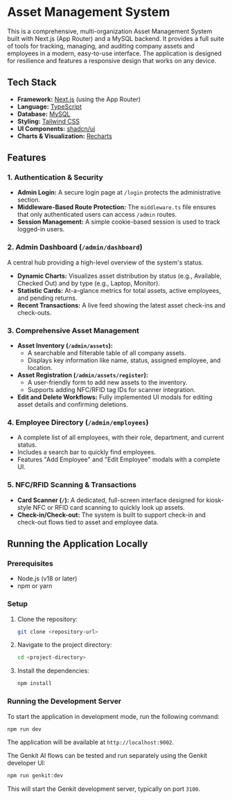 # Asset Management System

This is a comprehensive, multi-organization Asset Management System built with Next.js (App Router) and a MySQL backend. It provides a full suite of tools for tracking, managing, and auditing company assets and employees in a modern, easy-to-use interface. The application is designed for resilience and features a responsive design that works on any device.

## Tech Stack

- **Framework:** [Next.js](https://nextjs.org/) (using the App Router)
- **Language:** [TypeScript](https://www.typescriptlang.org/)
- **Database:** [MySQL](https://www.mysql.com/)
- **Styling:** [Tailwind CSS](https://tailwindcss.com/)
- **UI Components:** [shadcn/ui](https://ui.shadcn.com/)
- **Charts & Visualization:** [Recharts](https://recharts.org/)

## Features

### 1. Authentication & Security
- **Admin Login:** A secure login page at `/login` protects the administrative section.
- **Middleware-Based Route Protection:** The `middleware.ts` file ensures that only authenticated users can access `/admin` routes.
- **Session Management:** A simple cookie-based session is used to track logged-in users.

### 2. Admin Dashboard (`/admin/dashboard`)
A central hub providing a high-level overview of the system's status.
- **Dynamic Charts:** Visualizes asset distribution by status (e.g., Available, Checked Out) and by type (e.g., Laptop, Monitor).
- **Statistic Cards:** At-a-glance metrics for total assets, active employees, and pending returns.
- **Recent Transactions:** A live feed showing the latest asset check-ins and check-outs.

### 3. Comprehensive Asset Management
- **Asset Inventory (`/admin/assets`):**
  - A searchable and filterable table of all company assets.
  - Displays key information like name, status, assigned employee, and location.
- **Asset Registration (`/admin/assets/register`):**
  - A user-friendly form to add new assets to the inventory.
  - Supports adding NFC/RFID tag IDs for scanner integration.
- **Edit and Delete Workflows:** Fully implemented UI modals for editing asset details and confirming deletions.

### 4. Employee Directory (`/admin/employees`)
- A complete list of all employees, with their role, department, and current status.
- Includes a search bar to quickly find employees.
- Features "Add Employee" and "Edit Employee" modals with a complete UI.

### 5. NFC/RFID Scanning & Transactions
- **Card Scanner (`/`):** A dedicated, full-screen interface designed for kiosk-style NFC or RFID card scanning to quickly look up assets.
- **Check-in/Check-out:** The system is built to support check-in and check-out flows tied to asset and employee data.

## Running the Application Locally

### Prerequisites
- Node.js (v18 or later)
- npm or yarn

### Setup
1. Clone the repository:
   ```bash
   git clone <repository-url>
   ```
2. Navigate to the project directory:
   ```bash
   cd <project-directory>
   ```
3. Install the dependencies:
   ```bash
   npm install
   ```

### Running the Development Server
To start the application in development mode, run the following command:
```bash
npm run dev
```
The application will be available at `http://localhost:9002`.

The Genkit AI flows can be tested and run separately using the Genkit developer UI:
```bash
npm run genkit:dev
```
This will start the Genkit development server, typically on port `3100`.
